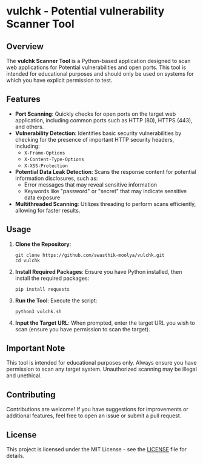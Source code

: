 <h1>vulchk - Potential vulnerability Scanner Tool</h1>

<h2>Overview</h2>
<p>
    The <strong>vulchk Scanner Tool</strong> is a Python-based application designed to scan web applications for Potential vulnerabilities and open ports. This tool is intended for educational purposes and should only be used on systems for which you have explicit permission to test.
</p>

<h2>Features</h2>
<ul>
    <li><strong>Port Scanning</strong>: Quickly checks for open ports on the target web application, including common ports such as HTTP (80), HTTPS (443), and others.</li>
    <li><strong>Vulnerability Detection</strong>: Identifies basic security vulnerabilities by checking for the presence of important HTTP security headers, including:
        <ul>
            <li><code>X-Frame-Options</code></li>
            <li><code>X-Content-Type-Options</code></li>
            <li><code>X-XSS-Protection</code></li>
        </ul>
    </li>
    <li><strong>Potential Data Leak Detection</strong>: Scans the response content for potential information disclosures, such as:
        <ul>
            <li>Error messages that may reveal sensitive information</li>
            <li>Keywords like "password" or "secret" that may indicate sensitive data exposure</li>
        </ul>
    </li>
    <li><strong>Multithreaded Scanning</strong>: Utilizes threading to perform scans efficiently, allowing for faster results.</li>
</ul>

<h2>Usage</h2>
<ol>
    <li><strong>Clone the Repository</strong>:
        <pre><code>git clone https://github.com/swasthik-moolya/vulchk.git
cd vulchk</code></pre>
    </li>
    <li><strong>Install Required Packages</strong>: Ensure you have Python installed, then install the required packages:
        <pre><code>pip install requests</code></pre>
    </li>
    <li><strong>Run the Tool</strong>: Execute the script:
        <pre><code>python3 vulchk.sh</code></pre>
    </li>
    <li><strong>Input the Target URL</strong>: When prompted, enter the target URL you wish to scan (ensure you have permission to scan the target).</li>
</ol>

<h2>Important Note</h2>
<p>
    This tool is intended for educational purposes only. Always ensure you have permission to scan any target system. Unauthorized scanning may be illegal and unethical.
</p>

<h2>Contributing</h2>
<p>
    Contributions are welcome! If you have suggestions for improvements or additional features, feel free to open an issue or submit a pull request.
</p>

<h2>License</h2>
<p>
    This project is licensed under the MIT License - see the <a href="LICENSE">LICENSE</a> file for details.
</p>
